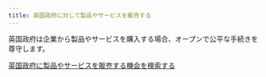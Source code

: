 ```yaml
---
title: 英国政府に対して製品やサービスを販売する
---
```


英国政府は企業から製品やサービスを購入する場合、オープンで公平な手続きを尊守します。

[英国政府に製品やサービスを販売する機会を検索する](https://www.gov.uk/tendering-for-public-sector-contracts/overview)
